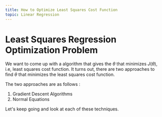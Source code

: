 ```yaml
---
title: How to Optimize Least Squares Cost Function
topic: Linear Regression
---
```


# Least Squares Regression Optimization Problem

We want to come up with a algorithm that gives the $\theta$ that minimizes $J(\theta)$, i.e, least squares cost function. It turns out, there are two approaches to find $\theta$ that minimizes the least squares cost function.

The two approaches are as follows :
1. Gradient Descent Algorithms
2. Normal Equations

Let's keep going and look at each of these techniques.